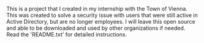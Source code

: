 This is a project that I created in my internship with the Town of Vienna. This was created to solve a security issue with users that were still active in Active Directory, but are no longer employees. I will leave this open source and able to be downloaded and used by other organizations if needed. Read the 'README.txt' for detailed instructions.
